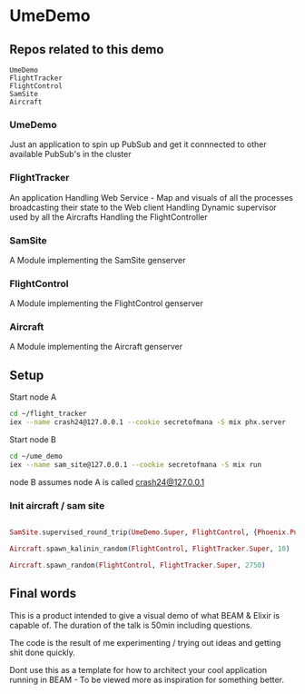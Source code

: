 # UmeDemo

## Repos related to this demo 

```
UmeDemo
FlightTracker
FlightControl
SamSite
Aircraft
```

### UmeDemo 
Just an application to spin up PubSub and get it connnected to other available PubSub's in the cluster

### FlightTracker
An application 
Handling Web Service - Map and visuals of all the processes broadcasting their state to the Web client
Handling Dynamic supervisor used by all the Aircrafts
Handling the FlightController

### SamSite 
A Module implementing the SamSite genserver

### FlightControl 
A Module implementing the FlightControl genserver 

### Aircraft
A Module implementing the Aircraft genserver 

## Setup

Start node A

```bash
cd ~/flight_tracker
iex --name crash24@127.0.0.1 --cookie secretofmana -S mix phx.server
```


Start node B 

```bash
cd ~/ume_demo
iex --name sam_site@127.0.0.1 --cookie secretofmana -S mix run
```

node B assumes node A is called crash24@127.0.0.1


### Init aircraft / sam site

```elixir

SamSite.supervised_round_trip(UmeDemo.Super, FlightControl, {Phoenix.PubSub, FlightTracker.PubSub})

Aircraft.spawn_kalinin_random(FlightControl, FlightTracker.Super, 10)

Aircraft.spawn_random(FlightControl, FlightTracker.Super, 2750)

```

## Final words

This is a product intended to give a visual demo of what BEAM & Elixir is capable of.
The duration of the talk is 50min including questions.

The code is the result of me experimenting / trying out ideas and getting shit done quickly.

Dont use this as a template for how to architect your cool application running in BEAM - To be viewed more as inspiration for something better.
